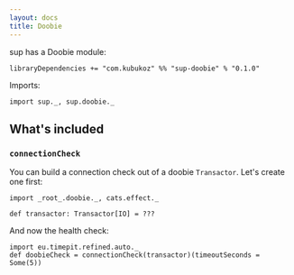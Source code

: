 ```yaml
---
layout: docs
title: Doobie
---
```


sup has a Doobie module:

```
libraryDependencies += "com.kubukoz" %% "sup-doobie" % "0.1.0"
```

Imports:
```tut:silent
import sup._, sup.doobie._
```

## What's included

### `connectionCheck`

You can build a connection check out of a doobie `Transactor`. Let's create one first:

```tut:book
import _root_.doobie._, cats.effect._

def transactor: Transactor[IO] = ???
```

And now the health check:

```tut:book
import eu.timepit.refined.auto._
def doobieCheck = connectionCheck(transactor)(timeoutSeconds = Some(5))
```
